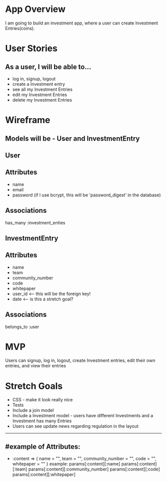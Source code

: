 # App Overview

I am going to build an investment app, where a user can create Investment Entries(coins).

# User Stories

## As a user, I will be able to…
- log in, signup, logout
- create a Investment entry
- see all my Investment Entries
- edit my Investment Entries
- delete my Investment Entries

# Wireframe

## Models will be - User and InvestmentEntry

## User

## Attributes

- name
- email
- password (if I use bcrypt, this will be 'password_digest' in the database)

## Associations
has_many :investment_enties

## InvestmentEntry

## Attributes
- name
- team
- community_number
- code
- whitepaper
- user_id <-- this will be the foreign key!
- date <-- is this a stretch goal?

## Associations
belongs_to :user

# MVP

Users can signup, log in, logout, create Investment entries, edit their own entries, and
view their entries

# Stretch Goals

- CSS - make it look really nice
- Tests
- Include a join model
- Include a Investment model - users have different Investments and a Investment has many Entries
- Users can see update news regarding regulation in the layout



------------------
#example of Attributes:
------------------

- :content =>
{
  name = "",
  team = "",
  community_number = "",
  code = "",
  whitepaper = ""
}
example:
  params[:content][:name]
  params[:content][:team]
  params[:content][:community_number]
  params[:content][:code]
  params[:content][:whitepaper]
